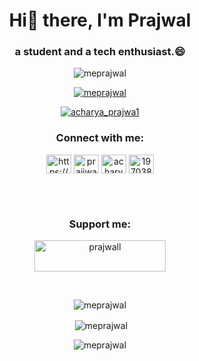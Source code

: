 <h1 align="center">Hi👋 there, I'm Prajwal</h1>
<h3 align="center">a student and a tech enthusiast.😄</h3>
<p align="center"> <img src="https://komarev.com/ghpvc/?username=meprajwal&label=Profile%20views&color=0e75b6&style=flat" alt="meprajwal" /> </p>

<p align="center"> <a href="https://github.com/ryo-ma/github-profile-trophy"><img src="https://github-profile-trophy.vercel.app/?username=meprajwal" alt="meprajwal" /></a> </p>

<p align="center"> <a href="https://twitter.com/acharya_prajwa1" target="blank"><img src="https://img.shields.io/twitter/follow/acharya_prajwa1?logo=twitter&style=for-the-badge" alt="acharya_prajwa1" /></a> </p>

<h3 align="center">Connect with me:</h3>
<p align="center">
<a href="https://discordapp.com/users/846370185695068190" target="blank"><img align="center" src="https://raw.githubusercontent.com/rahuldkjain/github-profile-readme-generator/master/src/images/icons/Social/discord.svg" alt="https://discordapp.com/users/535362945002242050" height="30" width="40" /></a>
<a href="https://dev.to/prajjwal" target="blank"><img align="center" src="https://raw.githubusercontent.com/rahuldkjain/github-profile-readme-generator/master/src/images/icons/Social/devto.svg" alt="prajjwal" height="30" width="40" /></a>
<a href="https://twitter.com/acharya_prajwa1" target="blank"><img align="center" src="https://raw.githubusercontent.com/rahuldkjain/github-profile-readme-generator/master/src/images/icons/Social/twitter.svg" alt="acharya_prajwa1" height="30" width="40" /></a>
<a href="https://stackoverflow.com/users/19703826" target="blank"><img align="center" src="https://raw.githubusercontent.com/rahuldkjain/github-profile-readme-generator/master/src/images/icons/Social/stack-overflow.svg" alt="19703826" height="30" width="40" /></a>
</p>
<br>

<br>
<h3 align="center">Support me:</h3>
<p align ="center"><a href="https://www.buymeacoffee.com/prajwall"> <img align="center" src="https://cdn.buymeacoffee.com/buttons/v2/default-yellow.png" height="50" width="210" alt="prajwall" /></a></p><br>

<p align ="center"><img align="center" src="https://github-readme-stats.vercel.app/api/top-langs?username=meprajwal&show_icons=true&locale=en&layout=compact&theme=codeSTACKr" alt="meprajwal" /></p>

<p align ="center">&nbsp;<img align="center" src="https://github-readme-stats.vercel.app/api?username=meprajwal&show_icons=true&locale=en&theme=codeSTACKr" alt="meprajwal" /></p>

<p align ="center"><img align="center" src="https://github-readme-streak-stats.herokuapp.com/?user=meprajwal&theme=deuteranopia-friendly-theme" alt="meprajwal" /></p>
